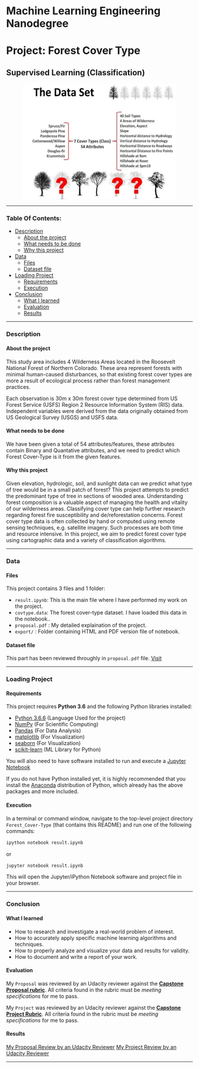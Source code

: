 # Machine Learning Engineering Nanodegree
# Project: Forest Cover Type
## Supervised Learning (Classification)

<p align = 'center'><img src = 'logo.jpg', height=312, width =412></p>

----

### Table Of Contents:
- [Description](#description)<br>
    - [About the project](#about-the-project)<br>
    - [What needs to be done](#what-needs-to-be-done)<br>
    - [Why this project](#why-this-project)<br>
- [Data](#data)<br>
    - [Files](#files)<br>
    - [Dataset file](#dataset-file)<br>
- [Loading Project](#loading-project)<br>
    - [Requirements](#requirements)<br>
    - [Execution](#execution)<br>
- [Conclusion](#conclusion)<br>
    - [What I learned](#what-i-learned)<br>
    - [Evaluation](#evaluation)
    - [Results](#results)

----

### Description

#### About the project
This study area includes 4 Wilderness Areas located in the Roosevelt National Forest of Northern Colorado. These area represent forests with minimal human-caused disturbances, so that existing forest cover types are more a result of ecological process rather than forest management practices.

Each observation is 30m x 30m forest cover type determined from US Forest Service (USFS) Region 2 Resource Information System (RIS) data. Independent variables were derived from the data originally obtained from US Geological Survey (USGS) and USFS data.


#### What needs to be done
We have been given a total of 54 attributes/features, these attributes contain Binary and Quantative attributes, and we need to predict which Forest Cover-Type is it from the given features.


#### Why this project
Given elevation, hydrologic, soil, and sunlight data can we predict what type of tree would be in a small patch of forest? This project attempts to predict the predominant type of tree in sections of wooded area. Understanding forest composition is a valuable aspect of managing the health and vitality of our wilderness areas. Classifying cover type can help further research regarding forest fire susceptibility and de/reforestation concerns. Forest cover type data is often collected by hand or computed using remote sensing techniques, e.g. satellite imagery. Such processes are both time and resource intensive. In this project, we aim to predict forest cover type using cartographic data and a variety of classification algorithms.


----

### Data

#### Files

This project contains 3 files and 1 folder:

- `result.ipynb`: This is the main file where I have performed my work on the project.
- `covtype.data`: The forest cover-type dataset. I have loaded this data in the notebook..
- `proposal.pdf` : My detailed explaination of the project.
- `export/` : Folder containing HTML and PDF version file of notebook.


#### Dataset file
This part has been reviewed throughly in `proposal.pdf` file. [Visit](https://github.com/JuzerShakir/Forest_Cover-Type/blob/master/proposal.pdf)

----

### Loading Project

#### Requirements

This project requires **Python 3.6** and the following Python libraries installed:

- [Python 3.6.6](https://www.python.org/downloads/release/python-366/)      (Language Used for the project)
- [NumPy](http://www.numpy.org/)                                            (For Scientific Computing)
- [Pandas](http://pandas.pydata.org)                                        (For Data Analysis)
- [matplotlib](http://matplotlib.org/)                                      (For Visualization)   
- [seaborn](https://seaborn.pydata.org/installing.html)                     (For Visualization)
- [scikit-learn](http://scikit-learn.org/stable/)                           (ML Library for Python)

You will also need to have software installed to run and execute a [Jupyter Notebook](http://jupyter.org/install)

If you do not have Python installed yet, it is highly recommended that you install the [Anaconda](https://www.anaconda.com/download/) distribution of Python, which already has the above packages and more included.

#### Execution

In a terminal or command window, navigate to the top-level project directory `Forest_Cover-Type` (that contains this README) and run one of the following commands:

```bash
ipython notebook result.ipynb
```  
or
```bash
jupyter notebook result.ipynb
```

This will open the Jupyter/iPython Notebook software and project file in your browser.

-----

### Conclusion

#### What I learned
- How to research and investigate a real-world problem of interest.
- How to accurately apply specific machine learning algorithms and techniques.
- How to properly analyze and visualize your data and results for validity.
- How to document and write a report of your work.

#### Evaluation
My `Proposal` was reviewed by an Udacity reviewer against the **<a href="https://review.udacity.com/#!/rubrics/410/view" target="_blank">Capstone Proposal rubric</a>**. All criteria found in the rubric must be *meeting specifications* for me to pass.

My `Project` was reviewed by an Udacity reviewer against the **<a href="https://review.udacity.com/#!/rubrics/108/view" target="_blank">Capstone Project Rubric</a>**. All criteria found in the rubric must be *meeting specifications* for me to pass.

#### Results
[My Proposal Review by an Udacity Reviewer](https://review.udacity.com/#!/reviews/1419617)
[My Project Review by an Udacity Reviewer](https://review.udacity.com/#!/reviews/1435956)

----